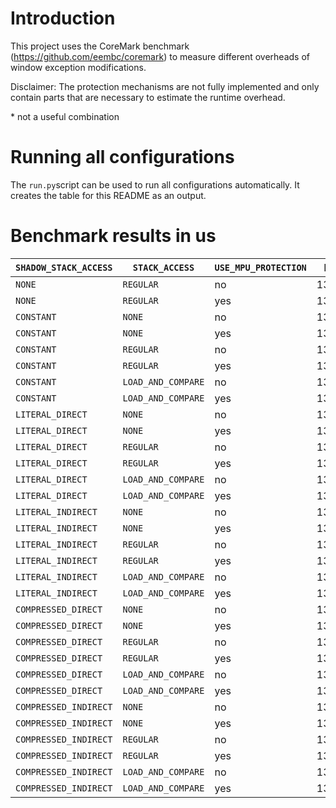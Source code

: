 # Introduction

This project uses the CoreMark benchmark (https://github.com/eembc/coremark) to measure different overheads of window exception modifications.

Disclaimer: The protection mechanisms are not fully implemented and only contain parts that are necessary to estimate the runtime overhead.

\* not a useful combination

# Running all configurations

The `run.py`script can be used to run all configurations automatically. It creates the table for this README as an output.

# Benchmark results in us

|`SHADOW_STACK_ACCESS` | `STACK_ACCESS` | `USE_MPU_PROTECTION` | Result |
|---|---|---|---|
|`NONE`|`REGULAR`| no | 1364351|
|`NONE`|`REGULAR`| yes | 1364628|
|`CONSTANT`|`NONE`| no | 1364362|
|`CONSTANT`|`NONE`| yes | 1364638|
|`CONSTANT`|`REGULAR`| no | 1364372|
|`CONSTANT`|`REGULAR`| yes | 1364651|
|`CONSTANT`|`LOAD_AND_COMPARE`| no | 1364399|
|`CONSTANT`|`LOAD_AND_COMPARE`| yes | 1364680|
|`LITERAL_DIRECT`|`NONE`| no | 1364396|
|`LITERAL_DIRECT`|`NONE`| yes | 1364687|
|`LITERAL_DIRECT`|`REGULAR`| no | 1364407|
|`LITERAL_DIRECT`|`REGULAR`| yes | 1364690|
|`LITERAL_DIRECT`|`LOAD_AND_COMPARE`| no | 1364434|
|`LITERAL_DIRECT`|`LOAD_AND_COMPARE`| yes | 1364713|
|`LITERAL_INDIRECT`|`NONE`| no | 1364425|
|`LITERAL_INDIRECT`|`NONE`| yes | 1364708|
|`LITERAL_INDIRECT`|`REGULAR`| no | 1364437|
|`LITERAL_INDIRECT`|`REGULAR`| yes | 1364727|
|`LITERAL_INDIRECT`|`LOAD_AND_COMPARE`| no | 1364467|
|`LITERAL_INDIRECT`|`LOAD_AND_COMPARE`| yes | 1364745|
|`COMPRESSED_DIRECT`|`NONE`| no | 1364496|
|`COMPRESSED_DIRECT`|`NONE`| yes | 1364770|
|`COMPRESSED_DIRECT`|`REGULAR`| no | 1364501|
|`COMPRESSED_DIRECT`|`REGULAR`| yes | 1364774|
|`COMPRESSED_DIRECT`|`LOAD_AND_COMPARE`| no | 1364532|
|`COMPRESSED_DIRECT`|`LOAD_AND_COMPARE`| yes | 1364815|
|`COMPRESSED_INDIRECT`|`NONE`| no | 1364560|
|`COMPRESSED_INDIRECT`|`NONE`| yes | 1364850|
|`COMPRESSED_INDIRECT`|`REGULAR`| no | 1364567|
|`COMPRESSED_INDIRECT`|`REGULAR`| yes | 1364842|
|`COMPRESSED_INDIRECT`|`LOAD_AND_COMPARE`| no | 1364582|
|`COMPRESSED_INDIRECT`|`LOAD_AND_COMPARE`| yes | 1364862|
